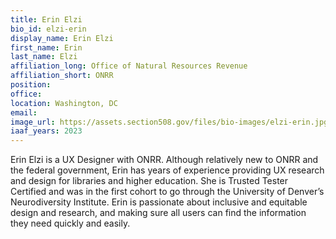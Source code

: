 ```yaml
---
title: Erin Elzi
bio_id: elzi-erin
display_name: Erin Elzi
first_name: Erin
last_name: Elzi
affiliation_long: Office of Natural Resources Revenue
affiliation_short: ONRR
position: 
office: 
location: Washington, DC
email: 
image_url: https://assets.section508.gov/files/bio-images/elzi-erin.jpg
iaaf_years: 2023
---
```

Erin Elzi is a UX Designer with ONRR. Although relatively new to ONRR and the federal government, Erin has years of experience providing UX research and design for libraries and higher education. She is Trusted Tester Certified and was in the first cohort to go through the University of Denver’s Neurodiversity Institute. Erin is passionate about inclusive and equitable design and research, and making sure all users can find the information they need quickly and easily. 